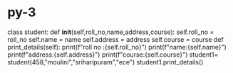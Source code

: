 # py-3
class student:
    def __init__(self,roll_no,name,address,course):
        self.roll_no = roll_no
        self.name = name
        self.address = address
        self.course = course
    def print_details(self):
        print(f"roll no :{self.roll_no}")
        print(f"name:{self.name}")
        print(f"address:{self.address}")
        print(f"course:{self.course}")
student1= student(458,"moulini","sriharipuram","ece")
student1.print_details()
        

